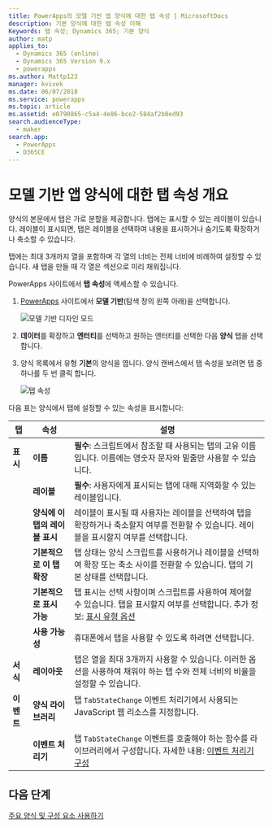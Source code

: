 ```yaml
---
title: PowerApps의 모델 기반 앱 양식에 대한 탭 속성 | MicrosoftDocs
description: 기본 양식에 대한 탭 속성 이해
Keywords: 탭 속성; Dynamics 365; 기본 양식
author: matp
applies_to:
  - Dynamics 365 (online)
  - Dynamics 365 Version 9.x
  - powerapps
ms.author: Mattp123
manager: kvivek
ms.date: 06/07/2018
ms.service: powerapps
ms.topic: article
ms.assetid: e0790865-c5a4-4e86-bce2-584af2b8ed93
search.audienceType:
  - maker
search.app:
  - PowerApps
  - D365CE
---
```

# <a name="tab-properties-for-model-driven-app-forms-overview"></a>모델 기반 앱 양식에 대한 탭 속성 개요

 양식의 본문에서 탭은 가로 분할을 제공합니다. 탭에는 표시할 수 있는 레이블이 있습니다. 레이블이 표시되면, 탭은 레이블을 선택하여 내용을 표시하거나 숨기도록 확장하거나 축소할 수 있습니다.  
  
 탭에는 최대 3개까지 열을 포함하며 각 열의 너비는 전체 너비에 비례하여 설정할 수 있습니다. 새 탭을 만들 때 각 열은 섹션으로 미리 채워집니다.  

PowerApps 사이트에서 **탭 속성**에 액세스할 수 있습니다. 
1.  [PowerApps](https://web.powerapps.com/?utm_source=padocs&utm_medium=linkinadoc&utm_campaign=referralsfromdoc) 사이트에서 **모델 기반**(탐색 창의 왼쪽 아래)을 선택합니다.  

     ![모델 기반 디자인 모드](media/model-driven-switch.png)

2.  **데이터**를 확장하고 **엔터티**를 선택하고 원하는 엔터티를 선택한 다음 **양식** 탭을 선택합니다.  

3.  양식 목록에서 유형 **기본**의 양식을 엽니다. 양식 캔버스에서 탭 속성을 보려면 탭 중 하나를 두 번 클릭 합니다.

    ![탭 속성](media/tab-properties.png)
  
 다음 표는 양식에서 탭에 설정할 수 있는 속성을 표시합니다:
  
|탭|속성|설명|  
|---------|--------------|-----------------|  
|**표시**|**이름**|**필수**: 스크립트에서 참조할 때 사용되는 탭의 고유 이름입니다. 이름에는 영숫자 문자와 밑줄만 사용할 수 있습니다.|  
||**레이블**|**필수**: 사용자에게 표시되는 탭에 대해 지역화할 수 있는 레이블입니다.|  
||**양식에 이 탭의 레이블 표시**|레이블이 표시될 때 사용자는 레이블을 선택하여 탭을 확장하거나 축소할지 여부를 전환할 수 있습니다. 레이블을 표시할지 여부를 선택합니다.|  
||**기본적으로 이 탭 확장**|탭 상태는 양식 스크립트를 사용하거나 레이블을 선택하여 확장 또는 축소 사이를 전환할 수 있습니다. 탭의 기본 상태를 선택합니다.|  
||**기본적으로 표시 가능**|탭 표시는 선택 사항이며 스크립트를 사용하여 제어할 수 있습니다. 탭을 표시할지 여부를 선택합니다. 추가 정보: [표시 유형 옵션](visibility-options-legacy.md)|  
||**사용 가능성**|휴대폰에서 탭을 사용할 수 있도록 하려면 선택합니다.|  
|**서식**|**레이아웃**|탭은 열을 최대 3개까지 사용할 수 있습니다. 이러한 옵션을 사용하여 채워야 하는 탭 수와 전체 너비의 비율을 설정할 수 있습니다.|  
|**이벤트**|**양식 라이브러리**|탭 `TabStateChange` 이벤트 처리기에서 사용되는 JavaScript 웹 리소스를 지정합니다.<br /><br />|  
||**이벤트 처리기**|탭 `TabStateChange` 이벤트를 호출해야 하는 함수를 라이브러리에서 구성합니다. 자세한 내용: [이벤트 처리기 구성](configure-event-handlers-legacy.md)|  
  
## <a name="next-steps"></a>다음 단계

[주요 양식 및 구성 요소 사용하기](use-main-form-and-components.md)
